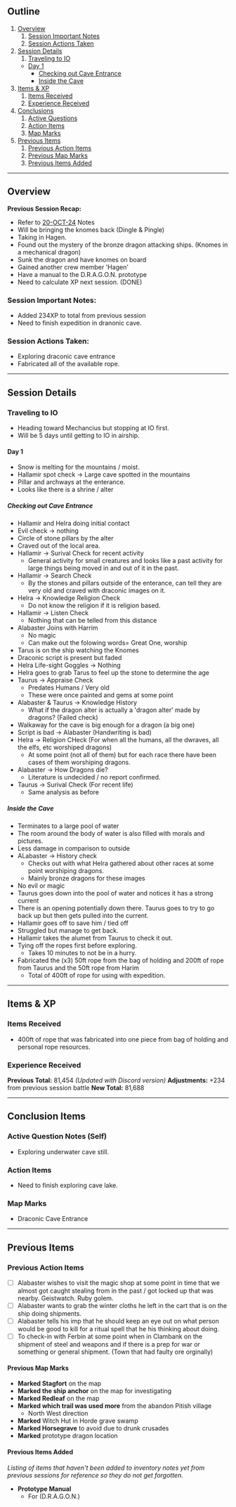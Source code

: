 ## Outline
1. [Overview](Overview)
   1. [Session Important Notes](#session-important-notes)
   2. [Session Actions Taken](#session-actions-taken)
2. [Session Details](#session-details)
   1. [Traveling to IO](#traveling-to-io)
     - [Day 1](#day-1)
       - [Checking out Cave Entrance](#checking-out-cave-entrance)
       - [Inside the Cave](#inside-the-cave)
3. [Items & XP](#items--xp)
   1. [Items Received](#items-received)
   2. [Experience Received](#experience-received)
4. [Conclusions](#conclusion-items)
   1. [Active Questions](#active-question-notes-self)
   2. [Action Items](#action-items-(previous))
   3. [Map Marks](#map-marks)
5. [Previous Items](#previous-items)
   1. [Previous Action Items](#previous-action-items)
   2. [Previous Map Marks](#previous-map-marks)
   3. [Previous Items Added](#previous-items-added)
______________________________
## Overview
**Previous Session Recap:**
- Refer to [20-OCT-24](20-OCT-24.md) Notes<br>
- Will be bringing the knomes back (Dingle & Pingle)
- Taking in Hagen.
- Found out the mystery of the bronze dragon attacking ships. (Knomes in a mechanical dragon)
- Sunk the dragon and have knomes on board
- Gained another crew member 'Hagen'
- Have a manual to the D.R.A.G.O.N. prototype
- Need to calculate XP next session. (DONE)

### **Session Important Notes:**
- Added 234XP to total from previous session
- Need to finish expedition in dranonic cave.


### **Session Actions Taken:**
- Exploring draconic cave entrance
- Fabricated all of the available rope. 

_____________________________________
## Session Details
### Traveling to IO
- Heading toward Mechancius but stopping at IO first.
- Will be 5 days until getting to IO in airship.

#### Day 1
- Snow is melting for the mountains / moist.
- Hallamir spot check -> Large cave spotted in the mountains
- Pillar and archways at the enterance.
- Looks like there is a shrine / alter

##### Checking out Cave Entrance 
- Hallamir and Helra doing initial contact
- Evil check -> nothing
- Circle of stone pillars by the alter
- Craved out of the local area. 
- Hallamir -> Surival Check for recent activity 
  - General activity for small creatures and looks like a past activity for large things being moved in and out of it in the past. 
- Hallamir -> Search Check 
  - By the stones and pillars outside of the enterance, can tell they are very old and craved with draconic images on it. 
- Helra -> Knowledge Religion Check
  - Do not know the religion if it is religion based.
- Hallamir -> Listen Check
  - Nothing that can be telled from this distance
- Alabaster Joins with Harrim 
  - No magic
  - Can make out the folowing words= Great One, worship
- Tarus is on the ship watching the Knomes
- Draconic script is present but faded
- Helra Life-sight Goggles -> Nothing
- Helra goes to grab Tarus to feel up the stone to determine the age
- Taurus -> Appraise Check
  - Predates Humans / Very old 
  - These were once painted and gems at some point
- Alabaster & Taurus -> Knowledge History 
  -  What if the dragon alter is actually a 'dragon alter' made by dragons? (Failed check)
- Walkaway for the cave is big enough for a dragon (a big one)
- Script is bad -> Alabaster (Handwriting is bad)
- Helra -> Religion CHeck (For when all the humans, all the dwraves, all the elfs, etc worshiped dragons)
  - At some point (not all of them) but for each race there have been cases of them worshiping dragons. 
- Alabaster -> How Dragons die?
  - Literature is undecided / no report confirmed.
- Taurus -> Surival Check (For recent life)
  - Same analysis as before

##### Inside the Cave
- Terminates to a large pool of water
- The room around the body of water is also filled with morals and pictures. 
- Less damage in comparison to outside
- ALabaster -> History check
  - Checks out with what Helra gathered about other races at some point worshiping dragons. 
  - Mainly bronze dragons for these images
- No evil or magic
- Taurus goes down into the pool of water and notices it has a strong current
- There is an opening potentially down there. Taurus goes to try to go back up but then gets pulled into the current.
- Hallamir goes off to save him / tied off
- Struggled but manage to get back.
- Hallamir takes the alumet from Taurus to check it out.
- Tying off the ropes first before exploring. 
  - Takes 10 minutes to not be in a hurry. 
- Fabricated the (x3) 50ft rope from the bag of holding and 200ft of rope from Taurus and the 50ft rope from Harim 
  - Total of 400ft of rope for using with expedition. 

___________________________________________

## Items & XP
### Items Received
- 400ft of rope that was fabricated into one piece from bag of holding and personal rope resources.


### Experience Received
**Previous Total:** 81,454 _(Updated with Discord version)_
**Adjustments:** +234 from previous session battle
**New Total:** 81,688

_________________________________
## Conclusion Items
### Active Question Notes (Self)
- Exploring underwater cave still.

### Action Items
- Need to finish exploring cave lake. 

### Map Marks
- Draconic Cave Entrance 

---------------------------------
## Previous Items
### Previous Action Items
- [ ] Alabaster wishes to visit the magic shop at some point in time that we almost got caught stealing from in the past / got locked up that was nearby. Geistwatch. Ruby golem.
- [ ] Alabaster wants to grab the winter cloths he left in the cart that is on the ship doing shipments.
- [ ] Alabaster tells his imp that he should keep an eye out on what person would be good to kill for a ritual spell that he his thinking about doing. 
- [ ] To check-in with Ferbin at some point when in Clambank on the shipment of steel and weapons and if there is a prep for war or something or general shipment. (Town that had faulty ore orginally)

#### Previous Map Marks
- **Marked Stagfort** on the map
- **Marked the ship anchor** on the map for investigating
- **Marked Redleaf** on the map
- **Marked which trail was used more** from the abandon Pitish village
  - North West direction
- **Marked** Witch Hut in Horde grave swamp
- **Marked Horsegrave** to avoid due to drunk crusades 
- **Marked** prototype dragon location

#### Previous Items Added
_Listing of items that haven't been added to inventory notes yet from previous sessions for reference so they do not get forgotten._
- **Prototype Manual** 
  - For (D.R.A.G.O.N.)